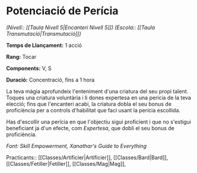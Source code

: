 # Potenciació de Perícia

*(Nivell:: [[Taula Nivell 5|Encanteri Nivell 5]]) (Escola:: [[Taula Transmutació|Transmutació]])*

**Temps de Llançament:** 1 acció

**Rang:** Tocar

**Components:** V, S

**Duració:** Concentració, fins a 1 hora

La teva màgia aprofundeix l'enteniment d'una criatura del seu propi talent. Toques una criatura voluntària i li dones expertesa en una perícia de la teva elecció; fins que l'encanteri acabi, la criatura dobla el seu bonus de proficiència per a controls d'habilitat que faci usant la perícia escollida.

Has d'escollir una perícia en que l'objectiu sigui proficient i que no s'estigui beneficiant ja d'un efecte, com *Expertesa*, que dobli el seu bonus de proficiència.


*Font: Skill Empowerment, Xanathar's Guide to Everything*



Practicants:: [[Classes/Artificier|Artificier]], [[Classes/Bard|Bard]], [[Classes/Fetiller|Fetiller]], [[Classes/Mag|Mag]],
